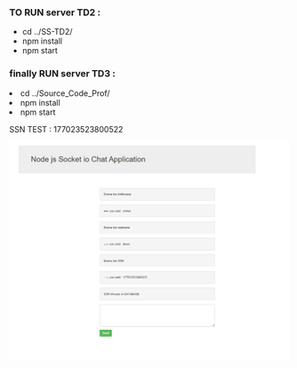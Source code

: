 
<h3> TO RUN server TD2 : </h3>

<ul>
<li> cd ../SS-TD2/ </li>

<li> npm install </li>

<li> npm start </li>
</ul>


<h3>finally RUN server TD3 :</h3>

<li>cd ../Source_Code_Prof/</li>

<li>npm install</li>

<li>npm start</li>


<p>SSN TEST : 177023523800522</p>


![Alt text](capture.PNG?raw=true "On Start")
